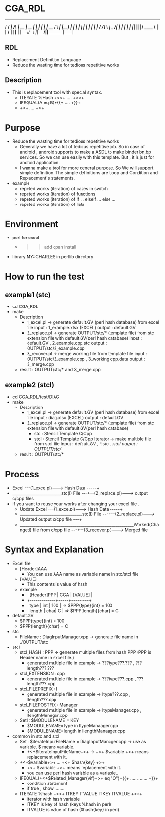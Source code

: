# CGA_RDL

   _____ _____            _____  _____  _
  / ____/ ____|   /\     |  __ \|  __ \| |
 | |   | |  __   /  \    | |__) | |  | | |
 | |   | | |_ | / /\ \   |  _  /| |  | | |
 | |___| |__| |/ ____ \  | | \ \| |__| | |____
  \_____\_____/_/    \_\ |_|  \_\_____/|______|
                     ______
                    |______|

## RDL
- Replacement Definition Language
- Reduce the wasting time for tedious repetitive works

## Description
- This is replacement tool with special syntax.
	- ITERATE %Hash +<<+   ....   +>>+
	- IFEQUAL(A eq B)+{{+  ....   +}}+
	- +<+ ....  +>+

# Purpose
- Reduce the wasting time for tedious repetitive works
	- Generally we have a lot of tedious repetitive job.  So in case of android , android supports to make a ASDL to make binder bn,bp services. So we can use easily with this template. But , it is just for android application.
	- I wanna make a tool for more general purpose. So We will support simple definition. The simple definitions are Loop and Condition and Replacement's statements.
- example
	- repeted works (iteration) of cases in switch 
	- repeted works (iteration) of functions
	- repeted works (iteration) of if ... elseif  ... else ...
	- repeted works (iteration) of lists

# Environment
- perl for excel
	- >> add cpan install 
- library MY::CHARLES in perllib directory

# How to run the test 
## example1 (stc)
- cd CGA_RDL
- make
	- Description
		- 1_excel.pl  ->  generate default.GV (perl hash database) from excel file
			input : 1_example.xlsx (EXCEL)
			output : default.GV
		- 2_replace.pl -> generate OUTPUT/stc/* (template file)  from stc extension file with default.GV(perl hash database)
			input : default.GV , 2_example.cpp.stc
			output : OUTPUT/stc/2_example.cpp
		- 3_recover.pl -> merge working file from template file
			input : OUTPUT/stc/2_example.cpp , 3_working.cpp.data
			output : 3_merge.cpp
	- result : OUTPUT/stc/* and 3_merge.cpp
## example2 (stcI)
- cd CGA_RDL/test/DIAG
- make
	- Description
		- 1_excel.pl  ->  generate default.GV (perl hash database) from excel file
			input : diag.xlsx (EXCEL)
			output : default.GV
		- 2_replace.pl -> generate OUTPUT/stc/* (template file)  from stc extension file with default.GV(perl hash database)
			- stc : Stencil Template C/Cpp 
			- stcI : Stencil Template C/Cpp Iterator -> make multiple file from stcI file
			input : default.GV , *.stc , *.stcI
			output : OUTPUT/stc/*
	- result : OUTPUT/stc/*

# Process
- Excel ---(1_exce.pl)---> Hash Data -----+
- _________________________stc(I) File ---+--(2_replace.pl)---> output c/cpp files
- If you want to reuse your works after changing your excel file , 
	- Update Excel ---(1_exce.pl)---> Hash Data -----+
	- ________________________________stc(I) File ---+--(2_replace.pl)---> Updated output c/cpp file ---+
	- __________________________________________________________Worked(Changed) file from c/cpp file ---+--(3_recover.pl)---> Merged file

# Syntax and Explanation
- Excel file
	- [Header]AAA
		- You can use AAA name as variable name in stc/stcI file
	- [VALUE] 
		- This contents is value of hash
	- example
		- | [Header]PPP | CGA | [VALUE] |
		- +-------------+-----+---------+
		- | type        | int | 100     | => $PPP{type}{int} = 100
		- | length      | char| C       | => $PPP{length}{char} = C
- default.GV
	- $PPP{type}{int} = 100
	- $PPP{length}{char} = C
- stc
	- FileName : DiagInputManager.cpp   -> generate file name in ./OUTPUT/stc
- stcI
	- stcI_HASH : PPP    -> generate multiple files from hash PPP (PPP is Header name in excel file.)
		- generated multiple file in example -> ???type???.???   , ???length???.???
	- stcI_EXTENSION : cpp
		- generated multiple file in example -> ???type???.cpp   , ???length???.cpp
	- stcI_FILEPREFIX : I
		- generated multiple file in example -> Itype???.cpp   , Ilength???.cpp
	- stcI_FILEPOSTFIX : Manager
		- generated multiple file in example -> ItypeManager.cpp   , IlengthManager.cpp
	- SetI : $MODULENAME = KEY
		- $MODULENAME=type in ItypeManaager.cpp
		- $MODULENAME=length in IlengthManaager.cpp
- common in stc and stcI
	- Set : $iterateInputFileName = DiagInputManager.cpp	-> use as variable. $ means variable.
		- +<+$iterateInputFileName+>+						-> +<+ $variable +>+  means replacement with it.
	- +<+$variable+>+   ...  +<+ $hash{key} +>+
		- +<+ $variable +>+  means replacement with it.
		- you can use perl hash variable as a variable..
	- IFEQUAL(+<+$Related_Manager{vif}+>+  eq "O")+{{+
	          .......
			  ......
	  +}}+
		- condition statement
		- if true , show ........
	- ITERATE %hash +<<+ ITKEY  ITVALUE
	            ITKEY
				ITVALUE
	  +>>+
		- iterator with hash variable
		- ITKEY is key of hash (keys %hash in perl)
		- ITVALUE is value of hash ($hash{key} in perl)

